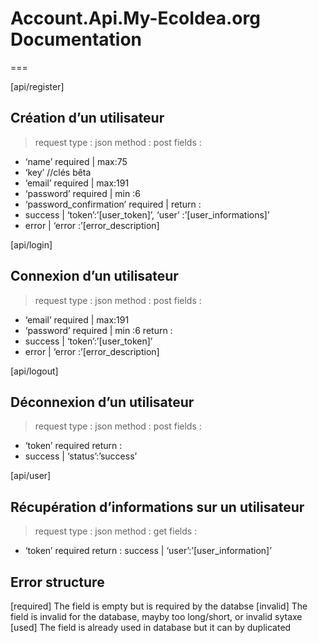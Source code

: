 # Account.Api.My-EcoIdea.org Documentation

===

[api/register]
## Création d’un utilisateur
> request type : json
> method : post
> fields :
- ‘name’ required | max:75
- ‘key’ //clés bêta
- ‘email’ required | max:191
- ‘password’ required | min :6
- ‘password_confirmation’ required |
return :
- success | ‘token’:’[user_token]’, ‘user’ :’[user_informations]’
- error | ‘error :’[error_description]

[api/login]
## Connexion d’un utilisateur
> request type : json
> method : post
> fields :
- ‘email’ required | max:191
- ‘password’ required | min :6
return :
- success | ‘token’:’[user_token]’
- error | ‘error :’[error_description]

[api/logout]
## Déconnexion d’un utilisateur
> request type : json
> method : post
> fields :
- ‘token’ required
return :
- success | ‘status’:’success’

[api/user]
## Récupération d’informations sur un utilisateur
> request type : json
> method : get
> fields :
- ‘token’ required
return :
success | ‘user’:’[user_information]’

## Error structure
[required] The field is empty but is required by the databse
[invalid] The field is invalid for the database, mayby too long/short, or invalid sytaxe
[used] The field is already used in database but it can by duplicated
